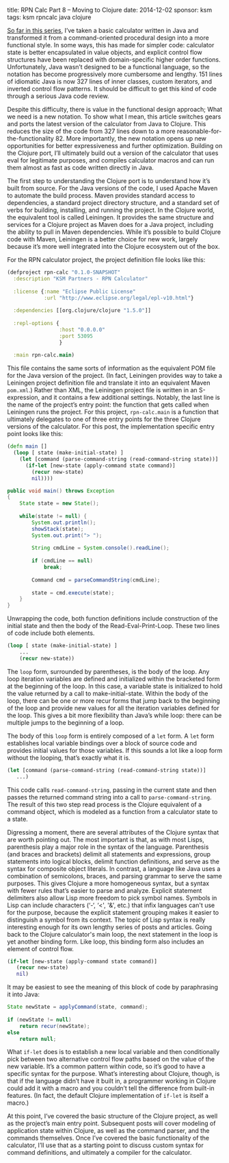title: RPN Calc Part 8 – Moving to Clojure
date: 2014-12-02
sponsor: ksm
tags: ksm rpncalc java clojure

[So far in this series](/ksm/rpncalc_07), I’ve taken a basic
calculator written in Java and transformed it from a command-oriented
procedural design into a more functional style. In some ways, this has
made for simpler code: calculator state is better encapsulated in
value objects, and explicit control flow structures have been replaced
with domain-specific higher order functions. Unfortunately, Java
wasn’t designed to be a functional language, so the notation has
become progressively more cumbersome and lengthy. 151 lines of
idiomatic Java is now 327 lines of inner classes, custom iterators,
and inverted control flow patterns. It should be difficult to get this
kind of code through a serious Java code review.

Despite this difficulty, there is value in the functional design
approach; What we need is a new notation. To show what I mean, this
article switches gears and ports the latest version of the calculator
from Java to Clojure. This reduces the size of the code from 327 lines
down to a more reasonable-for-the-functionality 82. More importantly,
the new notation opens up new opportunities for better expressiveness
and further optimization. Building on the Clojure port, I’ll
ultimately build out a version of the calculator that uses eval for
legitimate purposes, and compiles calculator macros and can run them
almost as fast as code written directly in Java.

The first step to understanding the Clojure port is to understand how
it’s built from source. For the Java versions of the code, I used
Apache Maven to automate the build process. Maven provides standard
access to dependencies, a standard project directory structure, and a
standard set of verbs for building, installing, and running the
project. In the Clojure world, the equivalent tool is called
Leiningen. It provides the same structure and services for a Clojure
project as Maven does for a Java project, including the ability to
pull in Maven dependencies. While it’s possible to build Clojure code
with Maven, Leiningen is a better choice for new work, largely because
it’s more well integrated into the Clojure ecosystem out of the box.

For the RPN calculator project, the project definition file looks like this:

```clojure
(defproject rpn-calc "0.1.0-SNAPSHOT"
  :description "KSM Partners - RPN Calculator"
 
  :license {:name "Eclipse Public License"
            :url "http://www.eclipse.org/legal/epl-v10.html"}
 
  :dependencies [[org.clojure/clojure "1.5.0"]]
 
  :repl-options {
                 :host "0.0.0.0"
                 :port 53095
                 }
 
  :main rpn-calc.main)
```

This file contains the same sorts of information as the equivalent POM
file for the Java version of the project. (In fact, Leiningen provides
way to take a Leiningen project definition file and translate it into
an equivalent Maven `pom.xml`.) Rather than XML, the Leiningen project
file is written in an S-expression, and it contains a few additional
settings. Notably, the last line is the name of the project’s entry
point: the function that gets called when Leiningen runs the
project. For this project, `rpn-calc.main` is a function that ultimately
delegates to one of three entry points for the three Clojure versions
of the calculator. For this post, the implementation specific entry
point looks like this:

```clojure
(defn main []
  (loop [ state (make-initial-state) ]
    (let [command (parse-command-string (read-command-string state))]
      (if-let [new-state (apply-command state command)]
        (recur new-state)
        nil))))
```

```java
public void main() throws Exception
{
    State state = new State();
 
    while(state != null) {
        System.out.println();
        showStack(state);
        System.out.print("> ");
 
        String cmdLine = System.console().readLine();
 
        if (cmdLine == null)
            break;
 
        Command cmd = parseCommandString(cmdLine);
 
        state = cmd.execute(state);
    }
}
```

Unwrapping the code, both function definitions include construction of
the initial state and then the body of the Read-Eval-Print-Loop. These
two lines of code include both elements.

```clojure
(loop [ state (make-initial-state) ]
    ...
    (recur new-state))
```

The `loop` form, surrounded by parentheses, is the body of the loop. Any
loop iteration variables are defined and initialized within the
bracketed form at the beginning of the loop. In this case, a variable
state is initialized to hold the value returned by a call to
make-initial-state. Within the body of the loop, there can be one or
more recur forms that jump back to the beginning of the loop and
provide new values for all the iteration variables defined for the
loop. This gives a bit more flexibility than Java’s while loop: there
can be multiple jumps to the beginning of a loop.

The body of this `loop` form is entirely composed of a `let` form. A
`let` form establishes local variable bindings over a block of source
code and provides initial values for those variables. If this sounds a
lot like a loop form without the looping, that’s exactly what it is.

```clojure
(let [command (parse-command-string (read-command-string state))]
   ...)
```
   
This code calls `read-command-string`, passing in the current state and
then passes the returned command string into a call to
`parse-command-string`. The result of this two step read process is the
Clojure equivalent of a command object, which is modeled as a function
from a calculator state to a state.

Digressing a moment, there are several attributes of the Clojure
syntax that are worth pointing out. The most important is that, as
with most Lisps, parenthesis play a major role in the syntax of the
language. Parenthesis (and braces and brackets) delimit all statements
and expressions, group statements into logical blocks, delimit
function definitions, and serve as the syntax for composite object
literals. In contrast, a language like Java uses a combination of
semicolons, braces, and parsing grammar to serve the same
purposes. This gives Clojure a more homogeneous syntax, but a syntax
with fewer rules that’s easier to parse and analyze. Explicit
statement delimiters also allow Lisp more freedom to pick symbol
names. Symbols in Lisp can include characters (‘-‘, ‘<', '&', etc.)
that infix languages can't use for the purpose, because the explicit
statement grouping makes it easier to distinguish a symbol from its
context. The topic of Lisp syntax is really interesting enough for its
own lengthy series of posts and articles. Going back to the Clojure
calculator's main loop, the next statement in the loop is yet another
binding form. Like loop, this binding form also includes an element of
control flow.

```clojure
(if-let [new-state (apply-command state command)]
   (recur new-state)
   nil)
```

It may be easiest to see the meaning of this block of code by
paraphrasing it into Java:

```java
State newState = applyCommand(state, command);
 
if (newState != null)
    return recur(newState);
else
    return null;
```

What `if-let` does is to establish a new local variable and then
conditionally pick between two alternative control flow paths based on
the value of the new variable. It’s a common pattern within code, so
it’s good to have a specific syntax for the purpose. What’s
interesting about Clojure, though, is that if the language didn’t have
it built in, a programmer working in Clojure could add it with a macro
and you couldn’t tell the difference from built-in features. (In fact,
the default Clojure implementation of `if-let` is itself a macro.)

At this point, I’ve covered the basic structure of the Clojure
project, as well as the project’s main entry point. Subsequent posts
will cover modeling of application state within Clojure, as well as
the command parser, and the commands themselves. Once I’ve covered the
basic functionality of the calculator, I’ll use that as a starting
point to discuss custom syntax for command definitions, and ultimately
a compiler for the calculator.


